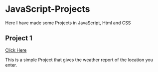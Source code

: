 # JavaScript-Projects
Here I have made some Projects in JavaScript, Html and CSS


## Project 1
[Click Here](https://stackblitz.com/edit/stackblitz-starters-fdquarjq?file=index.html)

This is a simple Project that gives the weather report of the location you enter.


